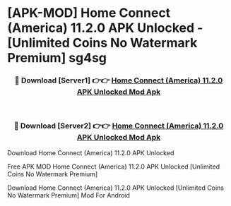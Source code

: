 # [APK-MOD] Home Connect (America) 11.2.0 APK Unlocked - [Unlimited Coins No Watermark Premium] sg4sg



<div align="center">
<h3>🔴 Download [Server1] 👉👉 <a href="https://momento.my/?title=Home_Connect_(America)_11.2.0_APK_Unlocked">Home Connect (America) 11.2.0 APK Unlocked Mod Apk</a></h3><br>

<h3>🔴 Download [Server2] 👉👉 <a href="https://momento.my/?title=Home_Connect_(America)_11.2.0_APK_Unlocked">Home Connect (America) 11.2.0 APK Unlocked Mod Apk</a></h3>
</div>



Download Home Connect (America) 11.2.0 APK Unlocked 

Free APK MOD Home Connect (America) 11.2.0 APK Unlocked [Unlimited Coins No Watermark Premium]

Download Home Connect (America) 11.2.0 APK Unlocked [Unlimited Coins No Watermark Premium] Mod For Android
